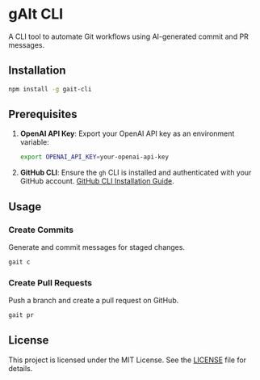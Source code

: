 # gAIt CLI

A CLI tool to automate Git workflows using AI-generated commit and PR messages.

## Installation

```bash
npm install -g gait-cli
```

## Prerequisites

1. **OpenAI API Key**: Export your OpenAI API key as an environment variable:

   ```bash
   export OPENAI_API_KEY=your-openai-api-key
   ```

2. **GitHub CLI**: Ensure the `gh` CLI is installed and authenticated with your GitHub account. [GitHub CLI Installation Guide](https://cli.github.com/manual/installation).

## Usage

### Create Commits

Generate and commit messages for staged changes.

```bash
gait c
```

### Create Pull Requests

Push a branch and create a pull request on GitHub.

```bash
gait pr
```

## License

This project is licensed under the MIT License. See the [LICENSE](LICENSE) file for details.
